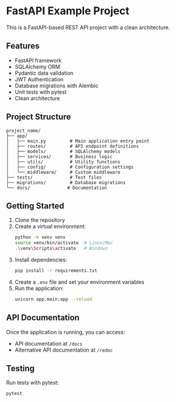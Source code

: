 # FastAPI Example Project

This is a FastAPI-based REST API project with a clean architecture.

## Features

- FastAPI framework
- SQLAlchemy ORM
- Pydantic data validation
- JWT Authentication
- Database migrations with Alembic
- Unit tests with pytest
- Clean architecture

## Project Structure

```
project_name/
├── app/
│   ├── main.py         # Main application entry point
│   ├── routes/         # API endpoint definitions
│   ├── models/         # SQLAlchemy models
│   ├── services/       # Business logic
│   ├── utils/          # Utility functions
│   ├── config/         # Configuration settings
│   └── middleware/     # Custom middleware
├── tests/              # Test files
├── migrations/         # Database migrations
└── docs/              # Documentation
```

## Getting Started

1. Clone the repository
2. Create a virtual environment:
   ```bash
   python -m venv venv
   source venv/bin/activate  # Linux/Mac
   .\venv\Scripts\activate   # Windows
   ```
3. Install dependencies:
   ```bash
   pip install -r requirements.txt
   ```
4. Create a `.env` file and set your environment variables
5. Run the application:
   ```bash
   uvicorn app.main:app --reload
   ```

## API Documentation

Once the application is running, you can access:
- API documentation at `/docs`
- Alternative API documentation at `/redoc`

## Testing

Run tests with pytest:
```bash
pytest
```

